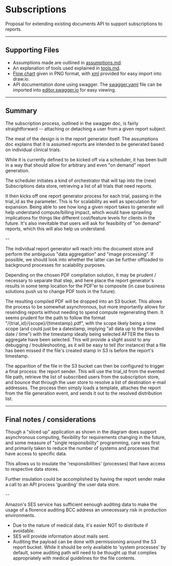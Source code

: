 # Subscriptions
Proposal for extending existing documents API to support subscriptions to reports.

---
## Supporting Files

- Assumptions made are outlined in [assumptions.md](assumptions.md).
- An explanation of tools used explained in [tools.md](tools.md).
- [Flow chart](reeport-flow.png) given in PNG format, with [xml](florence.xml) provided for easy import into draw.io.
- API documentation done using swagger. The [swagger.yaml](swagger.yaml) file can be imported into [editor.swagger.io](https://editor.swagger.io/) for easy viewing.

---
## Summary

The subscription process, outlined in the swagger doc, is fairly straightforward -- attaching or detaching a user from a given report subject.

The meat of the design is in the report generator itself. The assumptions doc explains that it is assumed reports are intended to be generated based on individual clinical trials. 

While it is currently defined to be kicked off via a scheduler, it has been built in a way that should allow for arbitrary and even "on demand" report generation. 

The scheduler initiates a kind of orchestrator that will tap into the (new) Subscriptions data store, retrieving a list of all trials that need reports.

It then kicks off one report generator process for each trial, passing in the trial_id as the parameter. This is for scalability as well as speculation for expansion. Being able to see how long a given report takes to generate will help understand compute/billing impact, which would have sprawling implications for things like different cost/feature levels for clients in the future. It's also inevitable that users will ask for feasibility of "on demand" reports, which this will also help us understand.

--

The individual report generator will reach into the document store and perform the ambiguous "data aggregation" and "image processing". If possible, we should look into whether the latter can be further offloaded to background processes for scalability purposes.

Depending on the chosen PDF compilation solution, it may be prudent / necessary to separate that step, and here place the report generator's results in some temp location for the PDF'er to composite (in case business solutions push us to change PDF tools in the future). 

The resulting compiled PDF will be dropped into an S3 bucket. This allows the process to be somewhat asynchronous, but more importantly allows for resending reports without needing to spend compute regenerating them. It seems prudent for the path to follow the format "/{trial_id}/{scope}/{timestamp}.pdf", with the scope likely being a time scope (and could just be a datestamp, implying "all data up to the provided date / time") with the timestamp ideally being selected AFTER the files to aggregate have been selected. This will provide a slight assist to any debugging / troubleshooting, as it will be easy to tell (for instance) that a file has been missed if the file's created stamp in S3 is before the report's timestamp.

The apparition of the file in the S3 bucket can then be configured to trigger a final process: the report sender. This will use the trial_id from the evented file path, retrieve the list of subscribed users from the subscription store, and bounce that through the user store to resolve a list of destination e-mail addresses. The process then simply loads a template, attaches the report from the file generation event, and sends it out to the resolved distribution list.

---

## Final notes / considerations

Though a "sliced up" application as shown in the diagram does support asynchronous computing, flexibility for requirements changing in the future, and some measure of "single responsibility" programming, care was first and primarily taken to reduce the number of systems and processes that have access to specific data. 

This allows us to insulate the 'responsibilities' (processes) that have access to respective data stores.

Further insulation could be accomplished by having the report sender make a call to an API process 'guarding' the user data store.

--

Amazon's SES service has sufficient eenough auditing data to make the usage of a florence auditing BCC address an unnecessary risk in production environments.

- Due to the nature of medical data, it's easier NOT to distribute if avoidable.
- SES will provide information about mails sent.
- Auditing the payload can be done with permissioning around the S3 report bucket. While it should be only available to 'system processes' by default, some auditing path will need to be thought up that complies appropriately with medical guidelines for the file contents.
